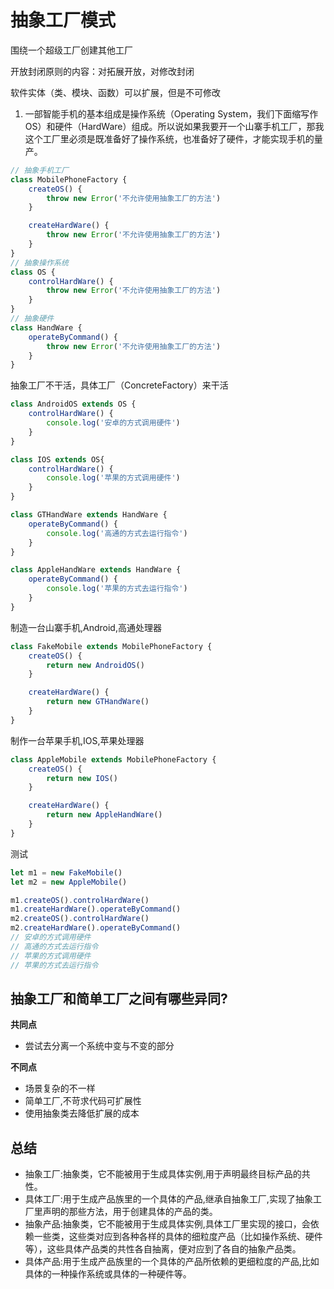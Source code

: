 # 抽象工厂模式
围绕一个超级工厂创建其他工厂

开放封闭原则的内容：对拓展开放，对修改封闭

软件实体（类、模块、函数）可以扩展，但是不可修改

1. 一部智能手机的基本组成是操作系统（Operating System，我们下面缩写作 OS）和硬件（HardWare）组成。所以说如果我要开一个山寨手机工厂，那我这个工厂里必须是既准备好了操作系统，也准备好了硬件，才能实现手机的量产。
```js
// 抽象手机工厂
class MobilePhoneFactory {
    createOS() {
        throw new Error('不允许使用抽象工厂的方法')
    }

    createHardWare() {
        throw new Error('不允许使用抽象工厂的方法')
    }
}
// 抽象操作系统
class OS {
    controlHardWare() {
        throw new Error('不允许使用抽象工厂的方法')
    }
}
// 抽象硬件
class HandWare {
    operateByCommand() {
        throw new Error('不允许使用抽象工厂的方法')
    }
}
```
抽象工厂不干活，具体工厂（ConcreteFactory）来干活

```js
class AndroidOS extends OS {
    controlHardWare() {
        console.log('安卓的方式调用硬件')
    }
}

class IOS extends OS{
    controlHardWare() {
        console.log('苹果的方式调用硬件')
    }
}

class GTHandWare extends HandWare {
    operateByCommand() {
        console.log('高通的方式去运行指令')
    }
}

class AppleHandWare extends HandWare {
    operateByCommand() {
        console.log('苹果的方式去运行指令')
    }
}
```

制造一台山寨手机,Android,高通处理器

```js
class FakeMobile extends MobilePhoneFactory {
    createOS() {
        return new AndroidOS()
    }

    createHardWare() {
        return new GTHandWare()
    }
}
```

制作一台苹果手机,IOS,苹果处理器
```js
class AppleMobile extends MobilePhoneFactory {
    createOS() {
        return new IOS()
    }

    createHardWare() {
        return new AppleHandWare()
    }
}
```
测试
```js
let m1 = new FakeMobile()
let m2 = new AppleMobile()

m1.createOS().controlHardWare()
m1.createHardWare().operateByCommand()
m2.createOS().controlHardWare()
m2.createHardWare().operateByCommand()  
// 安卓的方式调用硬件
// 高通的方式去运行指令
// 苹果的方式调用硬件
// 苹果的方式去运行指令
```

## 抽象工厂和简单工厂之间有哪些异同?

**共同点**
* 尝试去分离一个系统中变与不变的部分

**不同点**
* 场景复杂的不一样
* 简单工厂,不苛求代码可扩展性
* 使用抽象类去降低扩展的成本

## 总结
* 抽象工厂:抽象类，它不能被用于生成具体实例,用于声明最终目标产品的共性。
* 具体工厂:用于生成产品族里的一个具体的产品,继承自抽象工厂,实现了抽象工厂里声明的那些方法，用于创建具体的产品的类。
* 抽象产品:抽象类，它不能被用于生成具体实例,具体工厂里实现的接口，会依赖一些类，这些类对应到各种各样的具体的细粒度产品（比如操作系统、硬件等），这些具体产品类的共性各自抽离，便对应到了各自的抽象产品类。
* 具体产品:用于生成产品族里的一个具体的产品所依赖的更细粒度的产品,比如具体的一种操作系统或具体的一种硬件等。

<tongji/>
